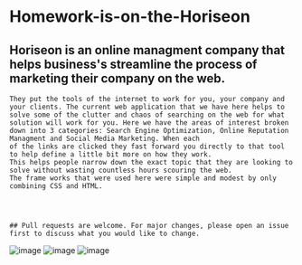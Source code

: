 # Homework-is-on-the-Horiseon

   ## Horiseon is an online managment company that helps business's streamline the process of marketing their company on the web.
    They put the tools of the internet to work for you, your company and your clients. The current web application that we have here helps to solve some of the clutter and chaos of searching on the web for what solution will work for you. Here we have the areas of interest broken down into 3 categories: Search Engine Optimization, Online Reputation Managment and Social Media Marketing. When each 
    of the links are clicked they fast forward you directly to that tool to help define a little bit more on how they work.
    This helps people narrow down the exact topic that they are looking to solve without wasting countless hours scouring the web.
    The frame works that were used here were simple and modest by only combining CSS and HTML.




    ## Pull requests are welcome. For major changes, please open an issue first to discuss what you would like to change.












![image](https://user-images.githubusercontent.com/73912705/99854124-3adff300-2b52-11eb-9f38-30e4c503b287.png)
![image](https://user-images.githubusercontent.com/73912705/99854273-8397ac00-2b52-11eb-9d88-2e3b731d3f18.png)
![image](https://user-images.githubusercontent.com/73912705/99854297-8eead780-2b52-11eb-8369-9529a49d20af.png)